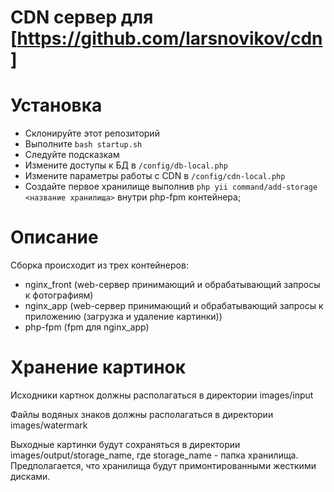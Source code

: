 CDN сервер для [https://github.com/larsnovikov/cdn]
=====================

# Установка

 - Склонируйте этот репозиторий
 - Выполните `bash startup.sh`
 - Следуйте подсказкам
 - Измените доступы к БД в `/config/db-local.php`
 - Измените параметры работы c CDN в `/config/cdn-local.php`
 - Создайте первое хранилище выполнив `php yii command/add-storage <название хранилища>` внутри php-fpm контейнера;

# Описание

Сборка происходит из трех контейнеров:
 - nginx_front (web-сервер принимающий и обрабатывающий запросы к фотографиям)
 - nginx_app (web-сервер принимающий и обрабатывающий запросы к приложению (загрузка и удаление картинки))
 - php-fpm (fpm для nginx_app)
 
# Хранение картинок

<p>
    Исходники картнок должны располагаться в директории images/input 
</p>
<p>
    Файлы водяных знаков должны располагаться в директории images/watermark 
</p>
<p>
    Выходные картинки будут сохраняться в директории images/output/storage_name, где storage_name - папка хранилища. Предполагается, что хранилища будут примонтированными жесткими дисками.
</p>
